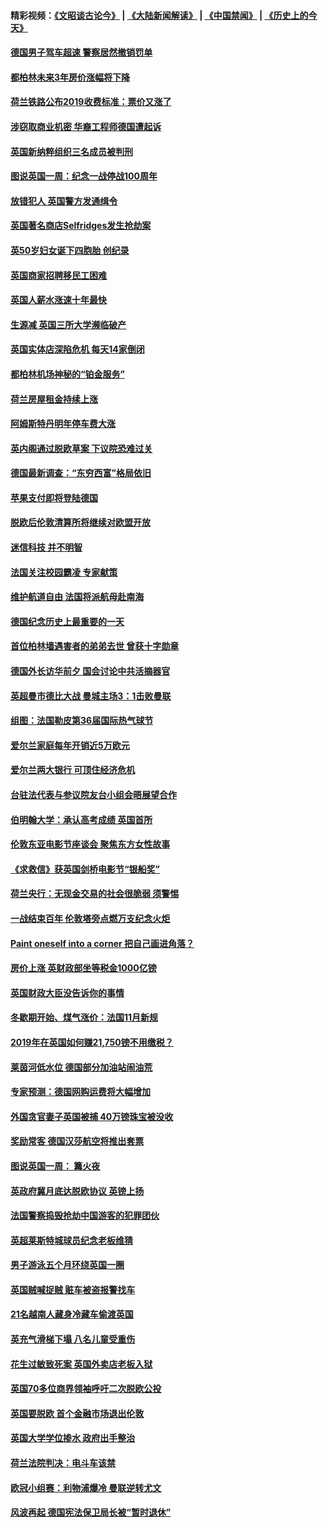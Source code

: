 #### 精彩视频：[《文昭谈古论今》](https://github.com/gfw-breaker/wenzhao/blob/master/README.md?t=11171531) | [《大陆新闻解读》](https://github.com/gfw-breaker/ntdtv-comedy/blob/master/README.md?t=11171531) | [《中国禁闻》](https://github.com/gfw-breaker/ntdtv-news/blob/master/README.md?t=11171531) | [《历史上的今天》](https://github.com/gfw-breaker/today-in-history/blob/master/README.md?t=11171531) 

#### [德国男子驾车超速 警察居然撤销罚单](../pages/nsc974/n10856259.md?t=11171531) 

#### [都柏林未来3年房价涨幅将下降](../pages/nsc974/n10856230.md?t=11171531) 

#### [荷兰铁路公布2019收费标准：票价又涨了](../pages/nsc974/n10856218.md?t=11171531) 

#### [涉窃取商业机密 华裔工程师德国遭起诉](../pages/nsc974/n10854819.md?t=11171531) 

#### [英国新纳粹组织三名成员被判刑](../pages/nsc974/n10854209.md?t=11171531) 

#### [图说英国一周：纪念一战停战100周年](../pages/nsc974/n10854258.md?t=11171531) 

#### [放错犯人 英国警方发通缉令](../pages/nsc974/n10854253.md?t=11171531) 

#### [英国著名商店Selfridges发生抢劫案](../pages/nsc974/n10854242.md?t=11171531) 

#### [英50岁妇女诞下四胞胎 创纪录](../pages/nsc974/n10854237.md?t=11171531) 

#### [英国商家招聘移民工困难](../pages/nsc974/n10854233.md?t=11171531) 

#### [英国人薪水涨速十年最快](../pages/nsc974/n10854228.md?t=11171531) 

#### [生源减 英国三所大学濒临破产](../pages/nsc974/n10854219.md?t=11171531) 

#### [英国实体店深陷危机 每天14家倒闭](../pages/nsc974/n10854195.md?t=11171531) 

#### [都柏林机场神秘的“铂金服务”](../pages/nsc974/n10853840.md?t=11171531) 

#### [荷兰房屋租金持续上涨](../pages/nsc974/n10853784.md?t=11171531) 

#### [阿姆斯特丹明年停车费大涨](../pages/nsc974/n10853736.md?t=11171531) 

#### [英内阁通过脱欧草案 下议院恐难过关](../pages/nsc974/n10852462.md?t=11171531) 

#### [德国最新调查：“东穷西富”格局依旧](../pages/nsc974/n10852268.md?t=11171531) 

#### [苹果支付即将登陆德国](../pages/nsc974/n10852246.md?t=11171531) 

#### [脱欧后伦敦清算所将继续对欧盟开放](../pages/nsc974/n10852082.md?t=11171531) 

#### [迷信科技 并不明智](../pages/nsc974/n10851197.md?t=11171531) 

#### [法国关注校园霸凌 专家献策](../pages/nsc974/n10851199.md?t=11171531) 

#### [维护航道自由 法国将派航母赴南海](../pages/nsc974/n10851001.md?t=11171531) 

#### [德国纪念历史上最重要的一天](../pages/nsc974/n10849304.md?t=11171531) 

#### [首位柏林墙遇害者的弟弟去世 曾获十字勋章](../pages/nsc974/n10849268.md?t=11171531) 

#### [德国外长访华前夕 国会讨论中共活摘器官](../pages/nsc974/n10848903.md?t=11171531) 

#### [英超曼市德比大战 曼城主场3：1击败曼联](../pages/nsc974/n10848899.md?t=11171531) 

#### [组图：法国勒皮第36届国际热气球节](../pages/nsc974/n10845459.md?t=11171531) 

#### [爱尔兰家庭每年开销近5万欧元](../pages/nsc974/n10844726.md?t=11171531) 

#### [爱尔兰两大银行 可顶住经济危机](../pages/nsc974/n10844706.md?t=11171531) 

#### [台驻法代表与参议院友台小组会晤展望合作](../pages/nsc974/n10843796.md?t=11171531) 

#### [伯明翰大学：承认高考成绩 英国首所](../pages/nsc974/n10843334.md?t=11171531) 

#### [伦敦东亚电影节座谈会 聚焦东方女性故事](../pages/nsc974/n10843306.md?t=11171531) 

#### [《求救信》获英国剑桥电影节“银船奖”](../pages/nsc974/n10842268.md?t=11171531) 

#### [荷兰央行：无现金交易的社会很脆弱 须警惕](../pages/nsc974/n10841150.md?t=11171531) 

#### [一战结束百年 伦敦塔旁点燃万支纪念火炬](../pages/nsc974/n10841092.md?t=11171531) 

#### [Paint oneself into a corner 把自己画进角落？](../pages/nsc974/n10841190.md?t=11171531) 

#### [房价上涨 英财政部坐等税金1000亿镑](../pages/nsc974/n10841187.md?t=11171531) 

#### [英国财政大臣没告诉你的事情](../pages/nsc974/n10841141.md?t=11171531) 

#### [冬歇期开始、煤气涨价：法国11月新规](../pages/nsc974/n10841075.md?t=11171531) 

#### [2019年在英国如何赚21,750镑不用缴税？](../pages/nsc974/n10841101.md?t=11171531) 

#### [莱茵河低水位 德国部分加油站闹油荒](../pages/nsc974/n10841002.md?t=11171531) 

#### [专家预测：德国网购运费将大幅增加](../pages/nsc974/n10840951.md?t=11171531) 

#### [外国贪官妻子英国被捕 40万镑珠宝被没收](../pages/nsc974/n10838830.md?t=11171531) 

#### [奖励常客 德国汉莎航空将推出套票](../pages/nsc974/n10838351.md?t=11171531) 

#### [图说英国一周： 篝火夜](../pages/nsc974/n10838913.md?t=11171531) 

#### [英政府冀月底达脱欧协议 英镑上扬](../pages/nsc974/n10838808.md?t=11171531) 

#### [法国警察捣毁抢劫中国游客的犯罪团伙](../pages/nsc974/n10838404.md?t=11171531) 

#### [英超莱斯特城球员纪念老板维猜](../pages/nsc974/n10838894.md?t=11171531) 

#### [男子游泳五个月环绕英国一圈](../pages/nsc974/n10838885.md?t=11171531) 

#### [英国贼喊捉贼 赃车被盗报警找车](../pages/nsc974/n10838877.md?t=11171531) 

#### [21名越南人藏身冷藏车偷渡英国](../pages/nsc974/n10838871.md?t=11171531) 

#### [英充气滑梯下塌 八名儿童受重伤](../pages/nsc974/n10838865.md?t=11171531) 

#### [花生过敏致死案 英国外卖店老板入狱](../pages/nsc974/n10838857.md?t=11171531) 

#### [英国70多位商界领袖呼吁二次脱欧公投](../pages/nsc974/n10838826.md?t=11171531) 

#### [英国要脱欧 首个金融市场退出伦敦](../pages/nsc974/n10838815.md?t=11171531) 

#### [英国大学学位掺水 政府出手整治](../pages/nsc974/n10838778.md?t=11171531) 

#### [荷兰法院判决：电斗车该禁](../pages/nsc974/n10838448.md?t=11171531) 

#### [欧冠小组赛：利物浦爆冷 曼联逆转尤文](../pages/nsc974/n10837241.md?t=11171531) 

#### [风波再起 德国宪法保卫局长被“暂时退休”](../pages/nsc974/n10835736.md?t=11171531) 


